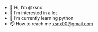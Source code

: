 - 👋 Hi, I’m @xsnx
- 👀 I’m interested in a lot
- 🌱 I’m currently learning python
- 📫 How to reach me xsnx00@gmail.com
